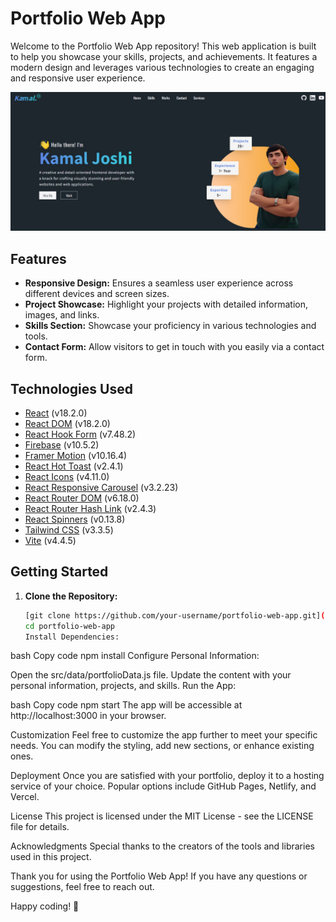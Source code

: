 # Portfolio Web App

Welcome to the Portfolio Web App repository! This web application is built to help you showcase your skills, projects, and achievements. It features a modern design and leverages various technologies to create an engaging and responsive user experience.

![Portfolio](screenshot.png)

## Features

- **Responsive Design:** Ensures a seamless user experience across different devices and screen sizes.
- **Project Showcase:** Highlight your projects with detailed information, images, and links.
- **Skills Section:** Showcase your proficiency in various technologies and tools.
- **Contact Form:** Allow visitors to get in touch with you easily via a contact form.

## Technologies Used

- [React](https://reactjs.org/) (v18.2.0)
- [React DOM](https://reactjs.org/docs/react-dom.html) (v18.2.0)
- [React Hook Form](https://react-hook-form.com/) (v7.48.2)
- [Firebase](https://firebase.google.com/) (v10.5.2)
- [Framer Motion](https://www.framer.com/motion/) (v10.16.4)
- [React Hot Toast](https://react-hot-toast.com/) (v2.4.1)
- [React Icons](https://react-icons.github.io/react-icons/) (v4.11.0)
- [React Responsive Carousel](https://www.npmjs.com/package/react-responsive-carousel) (v3.2.23)
- [React Router DOM](https://reactrouter.com/web/guides/quick-start) (v6.18.0)
- [React Router Hash Link](https://www.npmjs.com/package/react-router-hash-link) (v2.4.3)
- [React Spinners](https://www.npmjs.com/package/react-spinners) (v0.13.8)
- [Tailwind CSS](https://tailwindcss.com/) (v3.3.5)
- [Vite](https://vitejs.dev/) (v4.4.5)

## Getting Started

1. **Clone the Repository:**
   ```bash
   [git clone https://github.com/your-username/portfolio-web-app.git](https://github.com/KamalJoshi-web/Personal-Portfolio.git)
   cd portfolio-web-app
   Install Dependencies:
   ```

bash
Copy code
npm install
Configure Personal Information:

Open the src/data/portfolioData.js file.
Update the content with your personal information, projects, and skills.
Run the App:

bash
Copy code
npm start
The app will be accessible at http://localhost:3000 in your browser.

Customization
Feel free to customize the app further to meet your specific needs. You can modify the styling, add new sections, or enhance existing ones.

Deployment
Once you are satisfied with your portfolio, deploy it to a hosting service of your choice. Popular options include GitHub Pages, Netlify, and Vercel.

License
This project is licensed under the MIT License - see the LICENSE file for details.

Acknowledgments
Special thanks to the creators of the tools and libraries used in this project.

Thank you for using the Portfolio Web App! If you have any questions or suggestions, feel free to reach out.

Happy coding! 🚀
